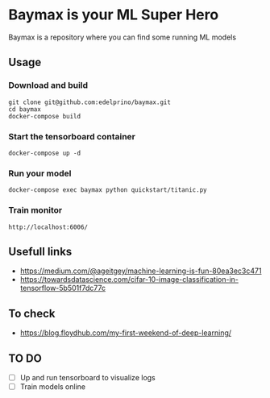 # Baymax is your ML Super Hero
Baymax is a repository where you can find some running ML models

## Usage

### Download and build
```
git clone git@github.com:edelprino/baymax.git
cd baymax
docker-compose build
```

### Start the tensorboard container
```
docker-compose up -d
```

### Run your model
```
docker-compose exec baymax python quickstart/titanic.py
```

### Train monitor
```
http://localhost:6006/
```

## Usefull links
- https://medium.com/@ageitgey/machine-learning-is-fun-80ea3ec3c471
- https://towardsdatascience.com/cifar-10-image-classification-in-tensorflow-5b501f7dc77c



## To check
- https://blog.floydhub.com/my-first-weekend-of-deep-learning/

## TO DO
- [ ] Up and run tensorboard to visualize logs
- [ ] Train models online
